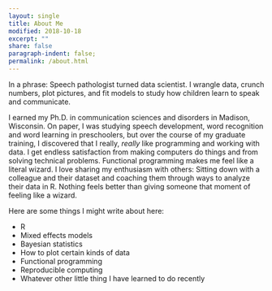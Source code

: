 ```yaml
---
layout: single
title: About Me
modified: 2018-10-18
excerpt: ""
share: false
paragraph-indent: false;
permalink: /about.html
---
```


In a phrase: Speech pathologist turned data scientist. I wrangle data, crunch
numbers, plot pictures, and fit models to study how children 
learn to speak and communicate.

I earned my Ph.D. in communication sciences and disorders in Madison, Wisconsin.
On paper, I was studying speech development, word recognition and word learning
in preschoolers, but over the course of my graduate training, I discovered that
I really, *really* like programming and working with data. I get endless
satisfaction from making computers do things and from solving technical
problems. Functional programming makes me feel like a literal wizard. I love
sharing my enthusiasm with others: Sitting down with a colleague and their
dataset and coaching them through ways to analyze their data in R. Nothing feels
better than giving someone that moment of feeling like a wizard.


Here are some things I might write about here:

* R
* Mixed effects models
* Bayesian statistics
* How to plot certain kinds of data
* Functional programming
* Reproducible computing
* Whatever other little thing I have learned to do recently

